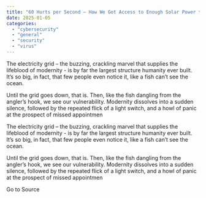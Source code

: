 ```yaml
---
title: "60 Hurts per Second – How We Got Access to Enough Solar Power to Run the United States"
date: 2025-01-05
categories: 
  - "cybersecurity"
  - "general"
  - "security"
  - "virus"
---
```


The electricity grid – the buzzing, crackling marvel that supplies the lifeblood of modernity - is by far the largest structure humanity ever built. It’s so big, in fact, that few people even notice it, like a fish can’t see the ocean.

Until the grid goes down, that is. Then, like the fish dangling from the angler’s hook, we see our vulnerability. Modernity dissolves into a sudden silence, followed by the repeated flick of a light switch, and a howl of panic at the prospect of missed appointmen

The electricity grid – the buzzing, crackling marvel that supplies the lifeblood of modernity - is by far the largest structure humanity ever built. It’s so big, in fact, that few people even notice it, like a fish can’t see the ocean.

Until the grid goes down, that is. Then, like the fish dangling from the angler’s hook, we see our vulnerability. Modernity dissolves into a sudden silence, followed by the repeated flick of a light switch, and a howl of panic at the prospect of missed appointmen

Go to Source
